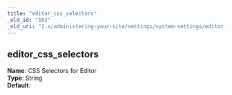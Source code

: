 ```yaml
---
title: "editor_css_selectors"
_old_id: "102"
_old_uri: "2.x/administering-your-site/settings/system-settings/editor_css_selectors"
---
```


editor\_css\_selectors
----------------------

**Name**: CSS Selectors for Editor   
**Type**: String   
**Default**: